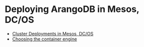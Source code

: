 Deploying ArangoDB in Mesos, DC/OS
==================================

- [Cluster Deployments in Mesos, DC/OS](ClusterMesos.md)
- [Choosing the container engine](MesosContainers.md)
